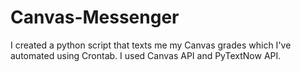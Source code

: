 # Canvas-Messenger
I created a python script that texts me my Canvas grades which I've automated using Crontab. I used Canvas API and PyTextNow API.
